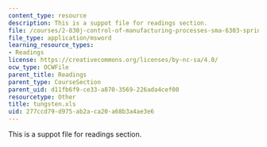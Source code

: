```yaml
---
content_type: resource
description: This is a suppot file for readings section.
file: /courses/2-830j-control-of-manufacturing-processes-sma-6303-spring-2008/277ccd79d975ab2aca20a68b3a4ae3e6_tungsten.xls
file_type: application/msword
learning_resource_types:
- Readings
license: https://creativecommons.org/licenses/by-nc-sa/4.0/
ocw_type: OCWFile
parent_title: Readings
parent_type: CourseSection
parent_uid: d11fb6f9-ce33-a870-3569-226ada4cef00
resourcetype: Other
title: tungsten.xls
uid: 277ccd79-d975-ab2a-ca20-a68b3a4ae3e6
---
```

This is a suppot file for readings section.